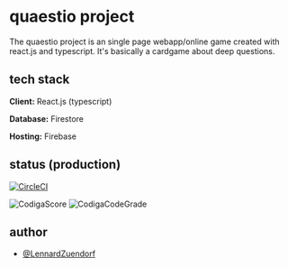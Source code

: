 # quaestio project
The quaestio project is an single page webapp/online game created with react.js and typescript. It's basically a cardgame about deep questions.

## tech stack

**Client:** React.js (typescript)

**Database:** Firestore

**Hosting:** Firebase

## status (production)

[![CircleCI](https://circleci.com/gh/LennardZuendorf/project_quaestio/tree/building.svg?style=shield)](https://circleci.com/gh/circleci/circleci-docs)

![CodigaScore](https://api.codiga.io/project/33601/score/svg)
![CodigaCodeGrade](https://api.codiga.io/project/33601/status/svg)

## author

- [@LennardZuendorf](https://github.com/LennardZuendorf)
